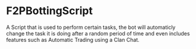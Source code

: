 # F2PBottingScript
A Script that is used to perform certain tasks, the bot will automaticly change the task it is doing after a random period of time and even includes features such as Automatic Trading using a Clan Chat. 

